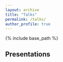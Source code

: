 ```yaml
---
layout: archive
title: "Talks"
permalink: /talks/
author_profile: true
---
```


{% include base_path %}
## Presentations 
